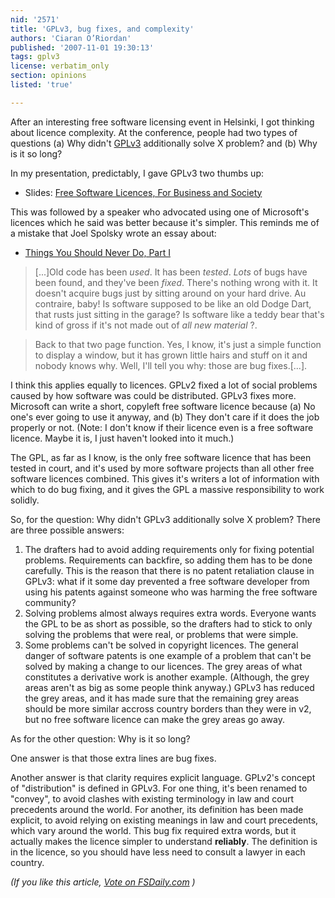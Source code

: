```yaml
---
nid: '2571'
title: 'GPLv3, bug fixes, and complexity'
authors: 'Ciaran O’Riordan'
published: '2007-11-01 19:30:13'
tags: gplv3
license: verbatim_only
section: opinions
listed: 'true'

---
```

After an interesting free software licensing event in Helsinki, I got thinking about licence complexity. At the conference, people had two types of questions (a) Why didn't [GPLv3](http://www.fsfeurope.org/projects/gplv3/) additionally solve X problem? and (b) Why is it so long?


<!--break-->


In my presentation, predictably, I gave GPLv3 two thumbs up:


* Slides: [Free Software Licences, For Business and Society](http://ciaran.compsoc.com/gplv3-helsinki-2007.html)

This was followed by a speaker who advocated using one of Microsoft's licences which he said was better because it's simpler. This reminds me of a mistake that Joel Spolsky wrote an essay about:


* [Things You Should Never Do, Part I](http://www.joelonsoftware.com/articles/fog0000000069.html)


>    [...]Old code has been _used_. It has been _tested_. _Lots_ of bugs have been found, and they've been _fixed_. There's nothing wrong with it. It doesn't acquire bugs just by sitting around on your hard drive. Au contraire, baby! Is software supposed to be like an old Dodge Dart, that rusts just sitting in the garage? Is software like a teddy bear that's kind of gross if it's not made out of _all new material_ ?. 


>Back to that two page function. Yes, I know, it's just a simple function to display a window, but it has grown little hairs and stuff on it and nobody knows why. Well, I'll tell you why: those are bug fixes.[...]. 

I think this applies equally to licences. GPLv2 fixed a lot of social problems caused by how software was could be distributed. GPLv3 fixes more. Microsoft can write a short, copyleft free software licence because (a) No one's ever going to use it anyway, and (b) They don't care if it does the job properly or not. (Note: I don't know if their licence even is a free software licence. Maybe it is, I just haven't looked into it much.)

The GPL, as far as I know, is the only free software licence that has been tested in court, and it's used by more software projects than all other free software licences combined. This gives it's writers a lot of information with which to do bug fixing, and it gives the GPL a massive responsibility to work solidly.

So, for the question: Why didn't GPLv3 additionally solve X problem? There are three possible answers:


1. The drafters had to avoid adding requirements only for fixing potential problems. Requirements can backfire, so adding them has to be done carefully. This is the reason that there is no patent retaliation clause in GPLv3: what if it some day prevented a free software developer from using his patents against someone who was harming the free software community?
1. Solving problems almost always requires extra words. Everyone wants the GPL to be as short as possible, so the drafters had to stick to only solving the problems that were real, or problems that were simple.
1. Some problems can't be solved in copyright licences. The general danger of software patents is one example of a problem that can't be solved by making a change to our licences. The grey areas of what constitutes a derivative work is another example. (Although, the grey areas aren't as big as some people think anyway.) GPLv3 has reduced the grey areas, and it has made sure that the remaining grey areas should be more similar accross country borders than they were in v2, but no free software licence can make the grey areas go away.

As for the other question: Why is it so long?

One answer is that those extra lines are bug fixes.

Another answer is that clarity requires explicit language. GPLv2's concept of "distribution" is defined in GPLv3. For one thing, it's been renamed to "convey", to avoid clashes with existing terminology in law and court precedents around the world. For another, its definition has been made explicit, to avoid relying on existing meanings in law and court precedents, which vary around the world. This bug fix required extra words, but it actually makes the licence simpler to understand **reliably**. The definition is in the licence, so you should have less need to consult a lawyer in each country.

_(If you like this article, [Vote on FSDaily.com](http://www.fsdaily.com/Community/GPLv3_bug_fixes_and_complexity/) )_

